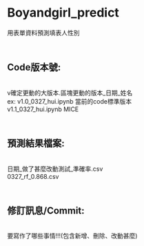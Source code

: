 # Boyandgirl_predict
用表單資料預測填表人性別
## <br />Code版本號: 
<br />v確定更動的大版本.區塊更動的版本_日期_姓名
<br />ex: v1.0_0327_hui.ipynb   當前的code標準版本
<br />    v1.1_0327_hui.ipynb   MICE

## <br />預測結果檔案:
<br />日期_做了甚麼改動測試_準確率.csv
<br />0327_rf_0.868.csv

## <br />修訂訊息/Commit:
<br />要寫作了哪些事情!!!(包含新增、刪除、改動甚麼)

